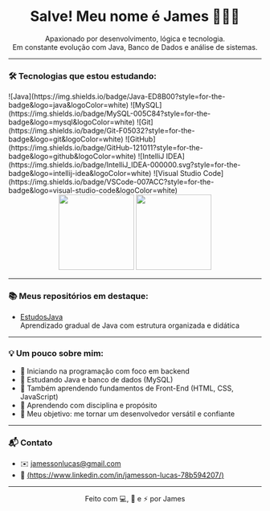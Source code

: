 <h1 align="center">Salve! Meu nome é James 🧑🏽‍💻</h1>

<p align="center">
  Apaxionado por desenvolvimento, lógica e tecnologia.<br>
  Em constante evolução com Java, Banco de Dados e análise de sistemas.
</p>

---

### 🛠 Tecnologias que estou estudando:

<div aling="center">
![Java](https://img.shields.io/badge/Java-ED8B00?style=for-the-badge&logo=java&logoColor=white)
![MySQL](https://img.shields.io/badge/MySQL-005C84?style=for-the-badge&logo=mysql&logoColor=white)
![Git](https://img.shields.io/badge/Git-F05032?style=for-the-badge&logo=git&logoColor=white)
![GitHub](https://img.shields.io/badge/GitHub-121011?style=for-the-badge&logo=github&logoColor=white)
![IntelliJ IDEA](https://img.shields.io/badge/IntelliJ_IDEA-000000.svg?style=for-the-badge&logo=intellij-idea&logoColor=white)
![Visual Studio Code](https://img.shields.io/badge/VSCode-007ACC?style=for-the-badge&logo=visual-studio-code&logoColor=white)
</div>

<div align="center">
  <img height="150" src="https://github-readme-stats.vercel.app/api?username=James-Script&show_icons=true&theme=tokyonight" />
  <img height="150" src="https://github-readme-stats.vercel.app/api/top-langs/?username=James-Script&layout=compact&theme=tokyonight" />
</div>


---

### 📚 Meus repositórios em destaque:

- [EstudosJava](https://github.com/James-crypt-code/EstudosJava)  
  Aprendizado gradual de Java com estrutura organizada e didática

---

### 💡 Um pouco sobre mim:

- 📌 Iniciando na programação com foco em backend
- 📘 Estudando Java e banco de dados (MySQL)
- 🎨 Também aprendendo fundamentos de Front-End (HTML, CSS, JavaScript)
- 🌱 Aprendendo com disciplina e propósito
- 🚀 Meu objetivo: me tornar um desenvolvedor versátil e confiante

---

### 📬 Contato

- ✉️ [jamessonlucas@gmail.com](mailto:jamessonlucas@gmail.com)
- 📎 [(https://www.linkedin.com/in/jamesson-lucas-78b594207/)](https://www.linkedin.com/in/jamesson-lucas-78b594207/)

---

<p align="center">
  Feito com 💻, 🧠 e ⚡ por James
</p>
